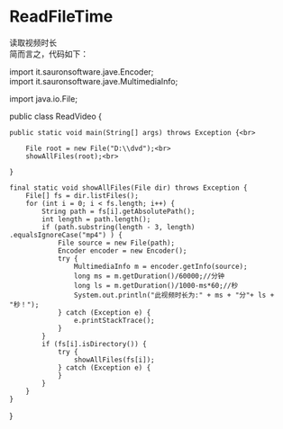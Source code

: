 # ReadFileTime
读取视频时长<br>
简而言之，代码如下：<br>

import it.sauronsoftware.jave.Encoder;<br>
import it.sauronsoftware.jave.MultimediaInfo;<br>

import java.io.File;<br>

public class ReadVideo {<br>

	public static void main(String[] args) throws Exception {<br>

		File root = new File("D:\\dvd");<br>
		showAllFiles(root);<br>

	}

	final static void showAllFiles(File dir) throws Exception {
		File[] fs = dir.listFiles();
		for (int i = 0; i < fs.length; i++) {
			String path = fs[i].getAbsolutePath();
			int length = path.length();
			if (path.substring(length - 3, length) .equalsIgnoreCase("mp4") ) {
				File source = new File(path);
				Encoder encoder = new Encoder();
				try {
					MultimediaInfo m = encoder.getInfo(source);
					long ms = m.getDuration()/60000;//分钟
					long ls = m.getDuration()/1000-ms*60;//秒
					System.out.println("此视频时长为:" + ms + "分"+ ls + "秒！");
				} catch (Exception e) {
					e.printStackTrace();
				}
			}
			if (fs[i].isDirectory()) {
				try {
					showAllFiles(fs[i]);
				} catch (Exception e) {
				}
			}
		}
	}
}


